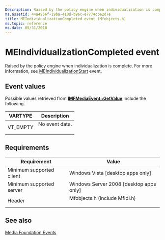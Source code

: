 ```yaml
---
Description: Raised by the policy engine when individualization is complete. For more information, see MEIndividualizationStart event.
ms.assetid: 44a4956f-19ba-410d-b96c-e7774cbe2d7e
title: MEIndividualizationCompleted event (Mfobjects.h)
ms.topic: reference
ms.date: 05/31/2018
---
```


# MEIndividualizationCompleted event

Raised by the policy engine when individualization is complete. For more information, see [MEIndividualizationStart](meindividualizationstart.md) event.

## Event values

Possible values retrieved from [**IMFMediaEvent::GetValue**](/windows/desktop/api/mfobjects/nf-mfobjects-imfmediaevent-getvalue) include the following.



| VARTYPE              | Description                           |
|----------------------|---------------------------------------|
| VT\_EMPTY<br/> | No event data.<br/> <br/> |



## Requirements



| Requirement | Value |
|-------------------------------------|----------------------------------------------------------------------------------------------------------|
| Minimum supported client<br/> | Windows Vista \[desktop apps only\]<br/>                                                           |
| Minimum supported server<br/> | Windows Server 2008 \[desktop apps only\]<br/>                                                     |
| Header<br/>                   | <dl> <dt>Mfobjects.h (include Mfidl.h)</dt> </dl> |



## See also

<dl> <dt>

[Media Foundation Events](media-foundation-events.md)
</dt> </dl>

 

 




